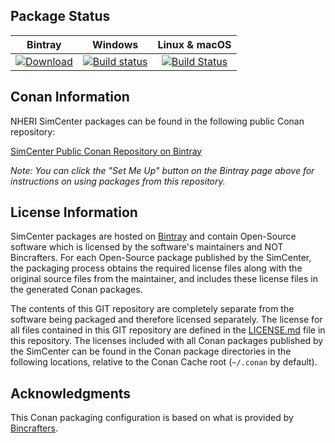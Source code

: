 ## Package Status

| Bintray | Windows | Linux & macOS |
|:--------:|:---------:|:-----------------:|
|[ ![Download](https://api.bintray.com/packages/nheri-simcenter/simcenter/ipp-shared%3Asimcenter/images/download.svg) ](https://bintray.com/nheri-simcenter/simcenter/ipp-shared%3Asimcenter/_latestVersion)|[![Build status](https://ci.appveyor.com/api/projects/status/90r5ju60tk06jv5u?svg=true)](https://ci.appveyor.com/project/shellshocked2003/ipp-include)|[![Build Status](https://travis-ci.org/shellshocked2003/ipp-include.svg?branch=master)](https://travis-ci.org/shellshocked2003/ipp-include)|

## Conan Information

NHERI SimCenter packages can be found in the following public Conan
repository:

[SimCenter Public Conan Repository on
Bintray](https://bintray.com/nheri-simcenter/simcenter)

*Note: You can click the "Set Me Up" button on the Bintray page above
 for instructions on using packages from this repository.*

## License Information

SimCenter packages are hosted on [Bintray](https://bintray.com) and
contain Open-Source software which is licensed by the software's
maintainers and NOT Bincrafters.  For each Open-Source package
published by the SimCenter, the packaging process obtains the required
license files along with the original source files from the
maintainer, and includes these license files in the generated Conan
packages.

The contents of this GIT repository are completely separate from the
software being packaged and therefore licensed separately.  The
license for all files contained in this GIT repository are defined in
the [LICENSE.md](LICENSE.md) file in this repository.  The licenses
included with all Conan packages published by the SimCenter can be found
in the Conan package directories in the following locations, relative
to the Conan Cache root (`~/.conan` by default).

## Acknowledgments

This Conan packaging configuration is based on what is provided by [Bincrafters](https://github.com/bincrafters/templates).